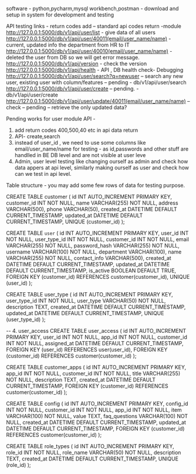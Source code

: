 software - python,pycharm,mysql workbench,postman - download and setup in system for development and testing

API testing links -
return codes  add – standard api codes return -module 
http://127.0.0.1:5000/db/v1/api/user/list - give data of all users
http://127.0.0.1:5000/db/v1/api/user/40011(email/user_name/name)  - current, updated info the department from HR to IT
http://127.0.0.1:5000/db/v1/api/user/40010(email/user_name/name) - deleted the user from DB so we will get error message.
http://127.0.0.1:5000/db/v1/api/version - check the version
http://127.0.0.1:5000/db/v1/api/health - API , DB health check- Debugging
http://127.0.0.1:5000/db/v1/api/user/search?q=newuser – search any new user, existing user with column/features – pending - db/v1/api/user/search
http://127.0.0.1:5000/db/v1/api/user/create – pending. - db/v1/api/user/create
http://127.0.0.1:5000/db/v1/api/user/update/40011(email/user_name/name) – check – pending – retrieve the only updated data?

Pending works for user module API -
1. add return codes 400,500,40 etc in api data return
2. API- create,search
3. instead of user_id , we need to use some columns like email/user_name/name for testing - as id,passwords and other stuff are handlled in BE DB level and are not visible at user leve
4. Admin, user level testing like changing ourself as admin and check how data appers at api level, similarly making ourself as user and check how can we test in api level.
   

Table structure - you may add some few rows of data for testing purpose.

CREATE TABLE customer (
 id INT AUTO_INCREMENT PRIMARY KEY,
 customer_id INT NOT NULL,
 name VARCHAR(255) NOT NULL,
 address VARCHAR(500),
 phone VARCHAR(50),
 created_at DATETIME DEFAULT CURRENT_TIMESTAMP,
 updated_at DATETIME DEFAULT CURRENT_TIMESTAMP,
UNIQUE (customer_id)
);

CREATE TABLE `user` (
 id INT AUTO_INCREMENT PRIMARY KEY,
 user_id INT NOT NULL,
 user_type_id INT NOT NULL,
 customer_id INT NOT NULL,
 email VARCHAR(255) NOT NULL,
 password_hash VARCHAR(255) NOT NULL,
 username VARCHAR(100) NOT NULL,
 department VARCHAR(100),
 name VARCHAR(255) NOT NULL,
 contact_info VARCHAR(500),
 created_at DATETIME DEFAULT CURRENT_TIMESTAMP,
 updated_at DATETIME DEFAULT CURRENT_TIMESTAMP,
 is_active BOOLEAN DEFAULT TRUE,
 FOREIGN KEY (customer_id) REFERENCES customer(customer_id),
 UNIQUE (user_id)
);

CREATE TABLE user_type (
 id INT AUTO_INCREMENT PRIMARY KEY,
 user_type_id INT NOT NULL,
 user_type VARCHAR(50) NOT NULL,
 description TEXT,
 created_at DATETIME DEFAULT CURRENT_TIMESTAMP,
 updated_at DATETIME DEFAULT CURRENT_TIMESTAMP,
 UNIQUE (user_type_id)
);

-- 4. user_access
CREATE TABLE user_access (
 id INT AUTO_INCREMENT PRIMARY KEY,
 user_id INT NOT NULL,
 app_id INT NOT NULL,
 customer_id INT NOT NULL,
 assigned_at DATETIME DEFAULT CURRENT_TIMESTAMP,
 FOREIGN KEY (user_id) REFERENCES user(user_id),
 FOREIGN KEY (customer_id) REFERENCES customer(customer_id)
);

CREATE TABLE  customer_apps (
 id INT AUTO_INCREMENT PRIMARY KEY,
 app_id INT NOT NULL,
 customer_id INT NOT NULL,
 title VARCHAR(255) NOT NULL,
 description TEXT,
 created_at DATETIME DEFAULT CURRENT_TIMESTAMP,
 FOREIGN KEY (customer_id) REFERENCES customer(customer_id)
);

CREATE TABLE config (
 id INT AUTO_INCREMENT PRIMARY KEY,
 config_id INT NOT NULL,
 customer_id INT NOT NULL,
 app_id INT NOT NULL,
 item VARCHAR(100) NOT NULL,
 value TEXT,
faq_questions VARCHAR(100) NOT NULL,
 created_at DATETIME DEFAULT CURRENT_TIMESTAMP,
 updated_at DATETIME DEFAULT CURRENT_TIMESTAMP,
 FOREIGN KEY (customer_id) REFERENCES customer(customer_id)
);


CREATE TABLE role_types (
 id INT AUTO_INCREMENT PRIMARY KEY,
 role_id INT NOT NULL,
 role_name VARCHAR(50) NOT NULL,
 description TEXT,
 created_at DATETIME DEFAULT CURRENT_TIMESTAMP,
 UNIQUE (role_id)
);


